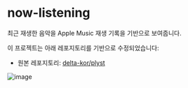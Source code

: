 # now-listening
최근 재생한 음악을 Apple Music 재생 기록을 기반으로 보여줍니다.

이 프로젝트는 아래 레포지토리를 기반으로 수정되었습니다:  
- 원본 레포지토리: [delta-kor/plyst](https://github.com/delta-kor/plyst)


![image](https://i.imgur.com/E3UBPqs.png)
